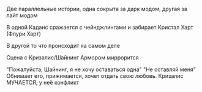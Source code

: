 Две параллельные истории, одна сокрыта за дарк модом, другая за лайт модом

В одной Каданс сражается с чейнджлингами и забирает Кристал Харт (Флури Харт)

В другой то что происходит на самом деле

Сцена с Кризалис/Шайнинг Армором миррорится

"Пожалуйста, Шайнинг, я не хочу оставаться одна"
"Не оставляй меня"
Обнимает его, прижимается, хочет отдать свою любовь. Кризалис МУЧАЕТСЯ, у неё конфликт